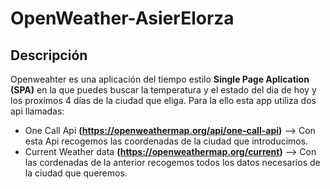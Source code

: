 # OpenWeather-AsierElorza
## Descripción
Openweahter es una aplicación del tiempo estilo **Single Page Aplication (SPA)** en la que puedes buscar la temperatura y el estado del dia de hoy y los proximos 4 días de la ciudad que eliga. Para la ello esta app utiliza dos api llamadas:
- One Call Api **(https://openweathermap.org/api/one-call-api)** --> Con esta Api recogemos las coordenadas de la ciudad que introducimos.
- Current Weather data **(https://openweathermap.org/current)** --> Con las cordenadas de la anterior recogemos todos los datos necesarios de la ciudad que queremos.


